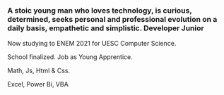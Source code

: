 ### A stoic young man who loves technology, is curious, determined, seeks personal and professional evolution on a daily basis, empathetic and simplistic. Developer Junior

Now studying to ENEM 2021 for UESC Computer Science.

School finalized.
Job as Young Apprentice.

Math, Js, Html & Css.

Excel, Power Bi, VBA
